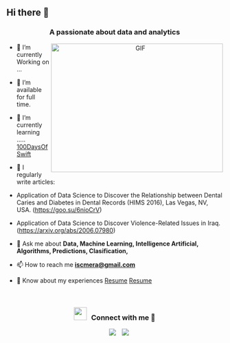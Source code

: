 ## Hi there 👋
<h3 align="center">A passionate about data and analytics </h3>

<a target="_blank" align="center">
  <img align="right" top="500" height="300" width="400" alt="GIF" src="https://media.giphy.com/media/SWoSkN6DxTszqIKEqv/giphy.gif">
</a>

- 🌱 I’m currently Working on ...

- 🤝 I’m available for full time.

- 🌱 I’m currently learning ..... <a href="https://github.com/100rabhcsmc/100DaysOfSwift" target="blank">100DaysOfSwift</a>

- 📝 I regularly write articles:
- Application of Data Science to Discover the Relationship between Dental Caries and Diabetes in Dental Records (HIMS 2016), Las Vegas, NV, USA. (https://goo.su/6nioCrV)
- Application of Data Science to Discover Violence-Related Issues in Iraq. (https://arxiv.org/abs/2006.07980)

- 💬 Ask me about **Data, Machine Learning, Intelligence Artificial, Algorithms, Predictions, Clasification,**

- 📫 How to reach me **iscmera@gmail.com**

- 📄 Know about my experiences
<a href="https://github.com/100rabhcsmc/Me.io/blob/master/01SaurabhChavanReactNativeResume.pdf" target="blank">Resume</a>
<a href="https://github.com/100rabhcsmc/Me.io/blob/master/01SaurabhChavanReactNativeResume.pdf" target="blank">Resume</a>
<br/>
<h3 align="center" > <img src="https://media.giphy.com/media/iY8CRBdQXODJSCERIr/giphy.gif" width="30" height="30" style="margin-right: 10px;">Connect with me 🤝 </h3>

<p align="center">

 <div align="center"  class="icons-social" style="margin-left: 10px;">
        <a style="margin-left: 10px;"  target="_blank" href="https://www.linkedin.com/in/merari-gonzález">
			<img src="https://img.icons8.com/doodle/40/000000/linkedin--v2.png"></a>
        <a style="margin-left: 10px;" target="_blank" href="https://github.com/100rabhcsmc">
		        <img src="https://img.icons8.com/doodle/40/000000/github--v1.png"></a>
  </div>



      

</p>
